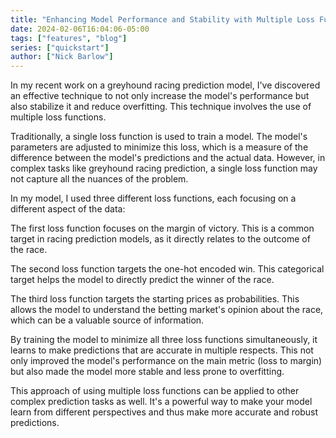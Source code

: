 ```yaml
---
title: "Enhancing Model Performance and Stability with Multiple Loss Functions"
date: 2024-02-06T16:04:06-05:00
tags: ["features", "blog"]
series: ["quickstart"]
author: ["Nick Barlow"]
---
```



In my recent work on a greyhound racing prediction model, I've discovered an effective technique to not only increase the model's performance but also stabilize it and reduce overfitting. This technique involves the use of multiple loss functions.

Traditionally, a single loss function is used to train a model. The model's parameters are adjusted to minimize this loss, which is a measure of the difference between the model's predictions and the actual data. However, in complex tasks like greyhound racing prediction, a single loss function may not capture all the nuances of the problem.

In my model, I used three different loss functions, each focusing on a different aspect of the data:

The first loss function focuses on the margin of victory. This is a common target in racing prediction models, as it directly relates to the outcome of the race.

The second loss function targets the one-hot encoded win. This categorical target helps the model to directly predict the winner of the race.

The third loss function targets the starting prices as probabilities. This allows the model to understand the betting market's opinion about the race, which can be a valuable source of information.

By training the model to minimize all three loss functions simultaneously, it learns to make predictions that are accurate in multiple respects. This not only improved the model's performance on the main metric (loss to margin) but also made the model more stable and less prone to overfitting.

This approach of using multiple loss functions can be applied to other complex prediction tasks as well. It's a powerful way to make your model learn from different perspectives and thus make more accurate and robust predictions.
